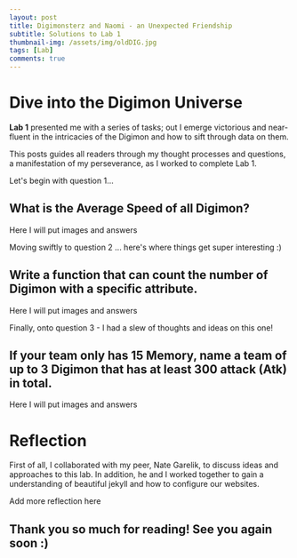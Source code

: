 ```yaml
---
layout: post
title: Digimonsterz and Naomi - an Unexpected Friendship
subtitle: Solutions to Lab 1
thumbnail-img: /assets/img/oldDIG.jpg
tags: [Lab]
comments: true
---
```


# Dive into the Digimon Universe 

**Lab 1** presented me with a series of tasks; out I emerge victorious and near-fluent in the intricacies of the Digimon and how to sift through data on them.

This posts guides all readers through my thought processes and questions, a manifestation of my perseverance, as I worked to complete Lab 1. 

Let's begin with question 1...

## What is the Average Speed of all Digimon? 

Here I will put images and answers 




Moving swiftly to question 2 ... here's where things get super interesting :) 


## Write a function that can count the number of Digimon with a specific attribute.

Here I will put images and answers 




Finally, onto question 3 - I had a slew of thoughts and ideas on this one! 


## If your team only has 15 Memory, name a team of up to 3 Digimon that has at least 300 attack (Atk) in total.

Here I will put images and answers 



# Reflection 
First of all, I collaborated with my peer, Nate Garelik, to discuss ideas and approaches to this lab. In addition, he and I worked together to gain a understanding of beautiful jekyll and how to configure our websites. 

Add more reflection here 



## Thank you so much for reading! See you again soon :)
